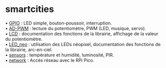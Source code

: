 # smartcities

• [GPIO](GPIO) : LED simple, bouton-poussoir, interruption.                                                                                        
• [AD-PWM](AD-PWM) : lecture du potentiomètre, PWM (LED, musique, servo).                                                                           
• [LCD](LCD) : documentation des fonctions de la librairie, affichage de la valeur du potentiomètre.                                                 
• [LED_neo](LED_neo) : utilisation des LEDs néopixel, documentation des fonctions de la librairie, arc-en-ciel.                                        
• [sensors](sensors) : température et humidité, luminosité, PIR.                                              
• [network](network) : Accès réseau avec le RPi Pico.                                      
